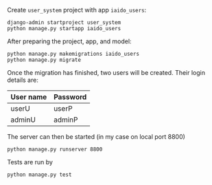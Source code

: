 
Create `user_system` project with app `iaido_users`:
```commandline
django-admin startproject user_system
python manage.py startapp iaido_users
```

After preparing the project, app, and model:
```commandline
python manage.py makemigrations iaido_users
python manage.py migrate
```

Once the migration has finished, two users will be created. Their login details are:

| User name | Password |
| ---       | ---      |
| userU     | userP    |
| adminU    | adminP   |

The server can then be started (in my case on local port 8800)
```commandline
python manage.py runserver 8800
```

Tests are run by
```commandline
python manage.py test
```